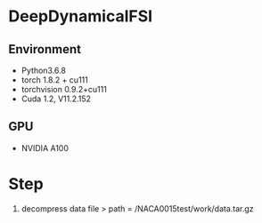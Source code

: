 # DeepDynamicalFSI

## Environment
- Python3.6.8
- torch 1.8.2 + cu111
- torchvision 0.9.2+cu111
- Cuda 1.2, V11.2.152

## GPU
- NVIDIA A100

# Step
1. decompress data file > path = /NACA0015test/work/data.tar.gz